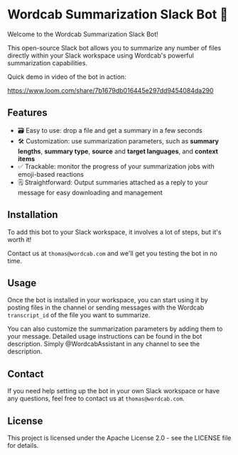 # Wordcab Summarization Slack Bot 🤖

Welcome to the Wordcab Summarization Slack Bot!

This open-source Slack bot allows you to summarize any number of files directly within your Slack workspace using Wordcab's powerful summarization capabilities.

Quick demo in video of the bot in action:

https://www.loom.com/share/7b1679db016445e297dd9454084da290

## Features

- 🗃️ Easy to use: drop a file and get a summary in a few seconds
- 🛠️ Customization: use summarization parameters, such as **summary lengths**, **summary type**, **source** and **target languages**, and **context items**
- ✅ Trackable: monitor the progress of your summarization jobs with emoji-based reactions
- 🗒️ Straightforward: Output summaries attached as a reply to your message for easy downloading and management

## Installation

To add this bot to your Slack workspace, it involves a lot of steps, but it's worth it!

Contact us at `thomas@wordcab.com` and we'll get you testing the bot in no time.

## Usage

Once the bot is installed in your workspace, you can start using it by posting files in the channel or sending messages with the Wordcab `transcript_id` of the file you want to summarize.

You can also customize the summarization parameters by adding them to your message. Detailed usage instructions can be found in the bot description. Simply @WordcabAssistant in any channel to see the description.

## Contact

If you need help setting up the bot in your own Slack workspace or have any questions, feel free to contact us at `thomas@wordcab.com`.

## License

This project is licensed under the Apache License 2.0 - see the LICENSE file for details.
